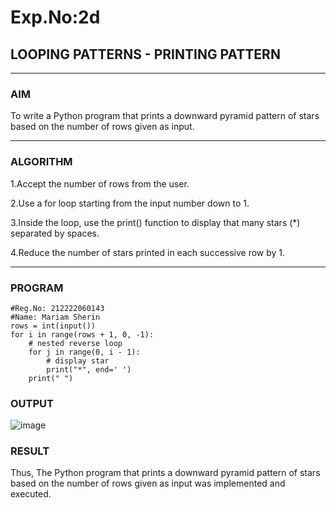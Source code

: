# Exp.No:2d
## LOOPING PATTERNS - PRINTING PATTERN

---

### AIM  
To write a Python program that prints a downward pyramid pattern of stars based on the number of rows given as input.

---

### ALGORITHM

1.Accept the number of rows from the user.

2.Use a for loop starting from the input number down to 1.

3.Inside the loop, use the print() function to display that many stars (*) separated by spaces.

4.Reduce the number of stars printed in each successive row by 1.

---

### PROGRAM
```
#Reg.No: 212222060143
#Name: Mariam Sherin
rows = int(input())
for i in range(rows + 1, 0, -1):
    # nested reverse loop
    for j in range(0, i - 1):
        # display star
        print("*", end=' ')
    print(" ")

```

### OUTPUT
![image](https://github.com/user-attachments/assets/b1604a25-33d2-483e-adf7-b824cfa4c13c)

### RESULT
Thus, The Python program that prints a downward pyramid pattern of stars based on the number of rows given as input was implemented and executed.
